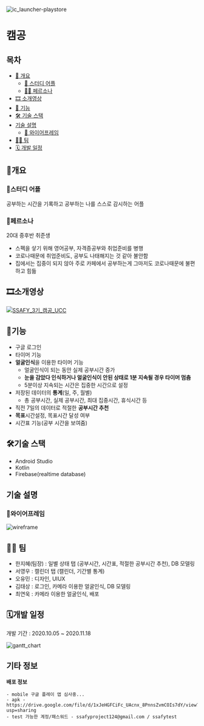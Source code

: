![ic_launcher-playstore](https://user-images.githubusercontent.com/60127173/99507708-186d9e80-29c7-11eb-836d-b3fca9a9cb7f.png)

# 캠공

## 목차

- [📝 개요](#개요)
  - [🤳 스터디 어플](#스터디-어플)
  - [🤷‍♀️ 페르소나](#페르소나)
- [🎞 소개영상](#소개영상)
- [🎇 기능](#기능)
- [🛠 기술 스택](#기술-스택)
- [기술 설명](#기술-설명)
  - [👀 와이어프레임](#와이어프레임)
- [👨‍💻 팀](#팀)
- [🗓 개발 일정](#개발-일정)

## 📝개요

### 🤳스터디 어플

공부하는 시간을 기록하고 공부하는 나를 스스로 감시하는 어플

### 🤷‍페르소나

20대 중후반 취준생

- 스펙을 샇기 위해 영어공부, 자격증공부와 취업준비를 병행
- 코로나때문에 취업준비도, 공부도 나태해지는 것 같아 불안함
- 집에서는 집중이 되지 않아 주로 카페에서 공부하는게 그마저도 코로나때문에 불편하고 힘듦

## 🎞소개영상

[![SSAFY_3기_캠공_UCC](http://img.youtube.com/vi/7wGEgsYu_O8/0.jpg)](https://youtu.be/7wGEgsYu_O8)

## 🎇기능

- 구글 로그인
- 타이머 기능
- **얼굴인식**을 이용한 타이머 기능
  - 얼굴인식이 되는 동안 실제 공부시간 증가
  - **눈을 감았다 인식하거나 얼굴인식이 안된 상태로 1분 지속될 경우 타이머 멈춤**
  - 5분이상 지속되는 시간은 집중한 시간으로 설정
- 저장된 데이터의 **통계**(일, 주, 월별)
  - 총 공부시간, 실제 공부시간, 최대 집중시간, 휴식시간 등
- 직전 7일의 데이터로 적절한 **공부시간 추천**
- **목표**시간설정, 목표시간 달성 여부
- 시간표 기능(공부 시간을 보여줌)

## 🛠기술 스택

- Android Studio
- Kotlin
- Firebase(realtime database)

## 기술 설명

### 👀와이어프레임

![wireframe](https://user-images.githubusercontent.com/60127173/99337753-3901ff80-28c6-11eb-9977-a345d392afaf.png)


## 👨‍💻 팀

- 한지혜(팀장) : 일별 상태 탭 (공부시간, 시간표, 적절한 공부시간 추천), DB 모델링
- 서영우 : 캘린더 탭 (캘린더, 기간별 통계)
- 오유민 : 디자인, UIUX
- 김태상 : 로그인, 카메라 이용한 얼굴인식, DB 모델링
- 최연욱 : 카메라 이용한 얼굴인식, 배포



## 🗓개발 일정

개발 기간 : 2020.10.05 ~ 2020.11.18

![gantt_chart](https://user-images.githubusercontent.com/60127173/99337967-b0379380-28c6-11eb-95bf-257bee98b21e.png)

## 기타 정보

**배포 정보**

```
- mobile 구글 플레이 앱 심사중... 
- apk - https://drive.google.com/file/d/1xJeHGFCiFc_UAcnx_8PnnsZvmCOIs7dY/view?usp=sharing 
- test 가능한 계정/패스워드 - ssafyproject124@gmail.com / ssafytest
```
